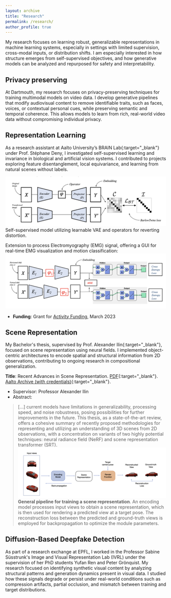 ```yaml
---
layout: archive
title: "Research"
permalink: /research/
author_profile: true
---
```



My research focuses on learning robust, generalizable representations in machine learning systems, especially in settings with limited supervision, cross-modal inputs, or distribution shifts. I am especially interested in how structure emerges from self-supervised objectives, and how generative models can be analyzed and repurposed for safety and interpretability.

## Privacy preserving 
At Dartmouth, my research focuses on privacy-preserving techniques for training multimodal models on video data. I develop generative pipelines that modify audiovisual content to remove identifiable traits, such as faces, voices, or contextual personal cues, while preserving semantic and temporal coherence. This allows models to learn from rich, real-world video data without compromising individual privacy.

## Representation Learning

As a research assistant at Aalto University’s BRAIN Lab{:target="_blank"} under Prof. Stéphane Deny, I investigated self-supervised learning and invariance in biological and artificial vision systems. I contributed to projects exploring feature disentanglement, local equivariance, and learning from natural scenes without labels.

![Self-supervised model utilizing learnable VAE and operators for reverting distortion](/images/model.png)
Self-supervised model utilizing learnable VAE and operators for reverting distortion.


Extension to process Electromyography (EMG) signal, offering a GUI for real-time EMG visualization and motion classification:
![Self-supervised model utilizing learnable VAE and operators for reverting distortion](/images/modeEMG.png)


* **Funding**: Grant for [Activity Funding](https://www.hiit.fi/funding/for-researchers/#:~:text=at%20Aalto%20University.-,Activity%20funding,-HIIT%20can%20provide), March 2023


## Scene Representation
My Bachelor's thesis, supervised by Prof. Alexander Ilin{:target="_blank"}, focused on scene representation using neural fields. I implemented object-centric architectures to encode spatial and structural information from 2D observations, contributing to ongoing research in compositional generalization.

**Title**: Recent Advances in Scene Representation. [PDF](https://drive.google.com/file/d/1wU3PXkTytN0deqhuS18uhzqzxmJK51FC/view?usp=sharing){:target="_blank"}. [Aalto Archive (with credentials)](https://urn.fi/URN:NBN:fi:aalto-202305303442){:target="_blank"}.

* Supervisor: Professor Alexander Ilin
* Abstract: 
> [...] current models have limitations in generalizability, processing speed, and noise robustness, posing possibilities for further improvements in the future. This thesis, as a state-of-the-art review, offers a cohesive summary of recently proposed methodologies for representing and utilizing an understanding of 3D scenes from 2D observations, with a concentration on variants of two highly potential techniques: neural radiance field (NeRF) and scene representation transformer (SRT).
![General pipeline for training a scene representation](/images/pipeline.png)
**General pipeline for training a scene representation**. An encoding model processes input views to obtain a scene representation, which is then used for rendering a predicted view at a target pose. The reconstruction loss between the predicted and ground-truth views is employed for backpropagation to optimize the module parameters.



## Diffusion-Based Deepfake Detection
As part of a research exchange at EPFL, I worked in the Professor Sabine Süsstrunk's Image and Visual Representation Lab (IVRL) under the supervision of her PhD students Yufan Ren and Peter Grönquist. My research focused on identifying synthetic visual content by analyzing structural patterns and generation dynamics present in visual data. I studied how these signals degrade or persist under real-world conditions such as compression artifacts, partial occlusion, and mismatch between training and target distributions.



<!-- 
{% if author.googlescholar %}
  You can also find my articles on <u><a href="{{author.googlescholar}}">my Google Scholar profile</a>.</u>
{% endif %}

{% include base_path %}

{% for post in site.publications reversed %}
  {% include archive-single.html %}
{% endfor %}  
 -->
